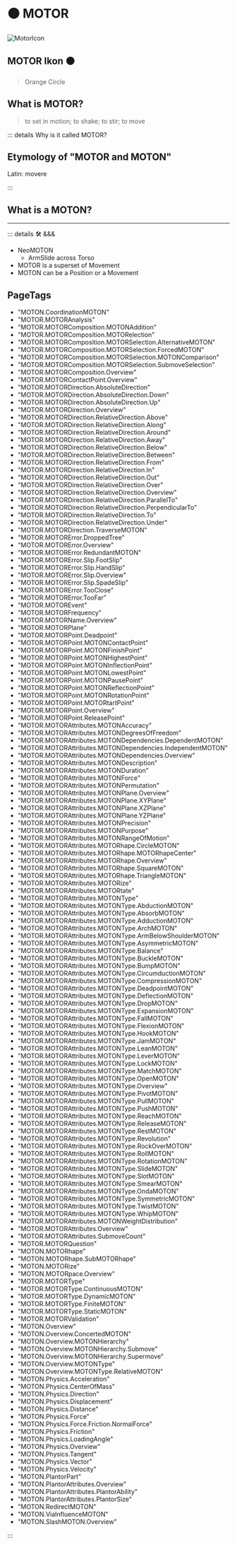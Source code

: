 # 🟠 <MOTOR>MOTOR</MOTOR>

![<motor>Motor</motor>Icon](/BetaIkon/Motor_Ikon.png)

## <MOTOR>MOTOR Ikon</MOTOR> 🟠

> Orange Circle

## <MOTOR>What is MOTOR?</MOTOR>

> to set in motion; to shake; to stir; to move

::: details Why is it called <MOTOR>MOTOR</MOTOR>?

## Etymology of "<MOTOR>MOTOR</MOTOR> and <MOTOR>MOTON</MOTOR>"

Latin: movere

:::

## <MOTOR>What is a MOTON?</MOTOR>

---

<!-- =================================================== -->
<!-- =================================================== -->
<!-- =================================================== -->
<!-- =================================================== -->
<!-- =================================================== -->
::: details 🛠 <dev>&&&</dev>

- NeoMOTON
    - ArmSlide across Torso
- MOTOR is a superset of Movement
- MOTON can be a Position or a Movement

<h2>PageTags</h2>

- "MOTON.CoordinationMOTON"
- "MOTOR.MOTORAnalysis"
- "MOTOR.MOTORComposition.MOTONAddition"
- "MOTOR.MOTORComposition.MOTORelection"
- "MOTOR.MOTORComposition.MOTORSelection.AlternativeMOTON"
- "MOTOR.MOTORComposition.MOTORSelection.ForcedMOTON"
- "MOTOR.MOTORComposition.MOTORSelection.MOTONComparison"
- "MOTOR.MOTORComposition.MOTORSelection.SubmoveSelection"
- "MOTOR.MOTORComposition.Overview"
- "MOTOR.MOTORContactPoint.Overview"
- "MOTOR.MOTORDirection.AbsoluteDirection"
- "MOTOR.MOTORDirection.AbsoluteDirection.Down"
- "MOTOR.MOTORDirection.AbsoluteDirection.Up"
- "MOTOR.MOTORDirection.Overview"
- "MOTOR.MOTORDirection.RelativeDirection.Above"
- "MOTOR.MOTORDirection.RelativeDirection.Along"
- "MOTOR.MOTORDirection.RelativeDirection.Around"
- "MOTOR.MOTORDirection.RelativeDirection.Away"
- "MOTOR.MOTORDirection.RelativeDirection.Below"
- "MOTOR.MOTORDirection.RelativeDirection.Between"
- "MOTOR.MOTORDirection.RelativeDirection.From"
- "MOTOR.MOTORDirection.RelativeDirection.In"
- "MOTOR.MOTORDirection.RelativeDirection.Out"
- "MOTOR.MOTORDirection.RelativeDirection.Over"
- "MOTOR.MOTORDirection.RelativeDirection.Overview"
- "MOTOR.MOTORDirection.RelativeDirection.ParallelTo"
- "MOTOR.MOTORDirection.RelativeDirection.PerpendicularTo"
- "MOTOR.MOTORDirection.RelativeDirection.To"
- "MOTOR.MOTORDirection.RelativeDirection.Under"
- "MOTOR.MOTORDirection.TraverseMOTON"
- "MOTOR.MOTORError.DroppedTree"
- "MOTOR.MOTORError.Overview"
- "MOTOR.MOTORError.RedundantMOTON"
- "MOTOR.MOTORError.Slip.FootSlip"
- "MOTOR.MOTORError.Slip.HandSlip"
- "MOTOR.MOTORError.Slip.Overview"
- "MOTOR.MOTORError.Slip.SpadeSlip"
- "MOTOR.MOTORError.TooClose"
- "MOTOR.MOTORError.TooFar"
- "MOTOR.MOTOREvent"
- "MOTOR.MOTORFrequency"
- "MOTOR.MOTORName.Overview"
- "MOTOR.MOTORPlane"
- "MOTOR.MOTORPoint.Deadpoint"
- "MOTOR.MOTORPoint.MOTONContactPoint"
- "MOTOR.MOTORPoint.MOTONFinishPoint"
- "MOTOR.MOTORPoint.MOTONHighestPoint"
- "MOTOR.MOTORPoint.MOTONInflectionPoint"
- "MOTOR.MOTORPoint.MOTONLowestPoint"
- "MOTOR.MOTORPoint.MOTONPausePoint"
- "MOTOR.MOTORPoint.MOTONReflectionPoint"
- "MOTOR.MOTORPoint.MOTONRotationPoint"
- "MOTOR.MOTORPoint.MOTORtartPoint"
- "MOTOR.MOTORPoint.Overview"
- "MOTOR.MOTORPoint.ReleasePoint"
- "MOTOR.MOTORAttributes.MOTONAccuracy"
- "MOTOR.MOTORAttributes.MOTONDegreesOfFreedom"
- "MOTOR.MOTORAttributes.MOTONDependencies.DependentMOTON"
- "MOTOR.MOTORAttributes.MOTONDependencies.IndependentMOTON"
- "MOTOR.MOTORAttributes.MOTONDependencies.Overview"
- "MOTOR.MOTORAttributes.MOTONDescription"
- "MOTOR.MOTORAttributes.MOTONDuration"
- "MOTOR.MOTORAttributes.MOTONForce"
- "MOTOR.MOTORAttributes.MOTONPermutation"
- "MOTOR.MOTORAttributes.MOTONPlane.Overview"
- "MOTOR.MOTORAttributes.MOTONPlane.XYPlane"
- "MOTOR.MOTORAttributes.MOTONPlane.XZPlane"
- "MOTOR.MOTORAttributes.MOTONPlane.YZPlane"
- "MOTOR.MOTORAttributes.MOTONPrecision"
- "MOTOR.MOTORAttributes.MOTONPurpose"
- "MOTOR.MOTORAttributes.MOTONRangeOfMotion"
- "MOTOR.MOTORAttributes.MOTORhape.CircleMOTON"
- "MOTOR.MOTORAttributes.MOTORhape.MOTORhapeCenter"
- "MOTOR.MOTORAttributes.MOTORhape.Overview"
- "MOTOR.MOTORAttributes.MOTORhape.SquareMOTON"
- "MOTOR.MOTORAttributes.MOTORhape.TriangleMOTON"
- "MOTOR.MOTORAttributes.MOTORize"
- "MOTOR.MOTORAttributes.MOTORtate"
- "MOTOR.MOTORAttributes.MOTONType"
- "MOTOR.MOTORAttributes.MOTONType.AbductionMOTON"
- "MOTOR.MOTORAttributes.MOTONType.AbsorbMOTON"
- "MOTOR.MOTORAttributes.MOTONType.AdductionMOTON"
- "MOTOR.MOTORAttributes.MOTONType.ArchMOTON"
- "MOTOR.MOTORAttributes.MOTONType.ArmBelowShoulderMOTON"
- "MOTOR.MOTORAttributes.MOTONType.AsymmetricMOTON"
- "MOTOR.MOTORAttributes.MOTONType.Balance"
- "MOTOR.MOTORAttributes.MOTONType.BuckleMOTON"
- "MOTOR.MOTORAttributes.MOTONType.BumpMOTON"
- "MOTOR.MOTORAttributes.MOTONType.CircumductionMOTON"
- "MOTOR.MOTORAttributes.MOTONType.CompressionMOTON"
- "MOTOR.MOTORAttributes.MOTONType.DeadpointMOTON"
- "MOTOR.MOTORAttributes.MOTONType.DeflectionMOTON"
- "MOTOR.MOTORAttributes.MOTONType.DropMOTON"
- "MOTOR.MOTORAttributes.MOTONType.ExpansionMOTON"
- "MOTOR.MOTORAttributes.MOTONType.FallMOTON"
- "MOTOR.MOTORAttributes.MOTONType.FlexionMOTON"
- "MOTOR.MOTORAttributes.MOTONType.HookMOTON"
- "MOTOR.MOTORAttributes.MOTONType.JamMOTON"
- "MOTOR.MOTORAttributes.MOTONType.LeanMOTON"
- "MOTOR.MOTORAttributes.MOTONType.LeverMOTON"
- "MOTOR.MOTORAttributes.MOTONType.LockMOTON"
- "MOTOR.MOTORAttributes.MOTONType.MatchMOTON"
- "MOTOR.MOTORAttributes.MOTONType.OpenMOTON"
- "MOTOR.MOTORAttributes.MOTONType.Overview"
- "MOTOR.MOTORAttributes.MOTONType.PivotMOTON"
- "MOTOR.MOTORAttributes.MOTONType.PullMOTON"
- "MOTOR.MOTORAttributes.MOTONType.PushMOTON"
- "MOTOR.MOTORAttributes.MOTONType.ReachMOTON"
- "MOTOR.MOTORAttributes.MOTONType.ReleaseMOTON"
- "MOTOR.MOTORAttributes.MOTONType.RestMOTON"
- "MOTOR.MOTORAttributes.MOTONType.Revolution"
- "MOTOR.MOTORAttributes.MOTONType.RockOverMOTON"
- "MOTOR.MOTORAttributes.MOTONType.RollMOTON"
- "MOTOR.MOTORAttributes.MOTONType.RotationMOTON"
- "MOTOR.MOTORAttributes.MOTONType.SlideMOTON"
- "MOTOR.MOTORAttributes.MOTONType.SlotMOTON"
- "MOTOR.MOTORAttributes.MOTONType.SmearMOTON"
- "MOTOR.MOTORAttributes.MOTONType.OndaMOTON"
- "MOTOR.MOTORAttributes.MOTONType.SymmetricMOTON"
- "MOTOR.MOTORAttributes.MOTONType.TwistMOTON"
- "MOTOR.MOTORAttributes.MOTONType.WhipMOTON"
- "MOTOR.MOTORAttributes.MOTONWeightDistribution"
- "MOTOR.MOTORAttributes.Overview"
- "MOTOR.MOTORAttributes.SubmoveCount"
- "MOTOR.MOTORQuestion"
- "MOTON.MOTORhape"
- "MOTON.MOTORhape.SubMOTORhape"
- "MOTON.MOTORize"
- "MOTON.MOTORpace.Overview"
- "MOTOR.MOTORType"
- "MOTOR.MOTORType.ContinuousMOTON"
- "MOTOR.MOTORType.DynamicMOTON"
- "MOTOR.MOTORType.FiniteMOTON"
- "MOTOR.MOTORType.StaticMOTON"
- "MOTOR.MOTORValidation"
- "MOTON.Overview"
- "MOTON.Overview.ConcertedMOTON"
- "MOTON.Overview.MOTONHierarchy"
- "MOTON.Overview.MOTONHierarchy.Submove"
- "MOTON.Overview.MOTONHierarchy.Supermove"
- "MOTON.Overview.MOTONType"
- "MOTON.Overview.MOTONType.RelativeMOTON"
- "MOTON.Physics.Acceleration"
- "MOTON.Physics.CenterOfMass"
- "MOTON.Physics.Direction"
- "MOTON.Physics.Displacement"
- "MOTON.Physics.Distance"
- "MOTON.Physics.Force"
- "MOTON.Physics.Force.Friction.NormalForce"
- "MOTON.Physics.Friction"
- "MOTON.Physics.LoadingAngle"
- "MOTON.Physics.Overview"
- "MOTON.Physics.Tangent"
- "MOTON.Physics.Vector"
- "MOTON.Physics.Velocity"
- "MOTON.PlantorPart"
- "MOTON.PlantorAttributes.Overview"
- "MOTON.PlantorAttributes.PlantorAbility"
- "MOTON.PlantorAttributes.PlantorSize"
- "MOTON.RedirectMOTON"
- "MOTON.ViaInfluenceMOTON"
- "MOTON.SlashMOTON.Overview"

:::
